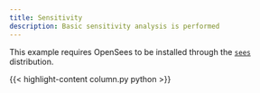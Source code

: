 ```yaml
---
title: Sensitivity
description: Basic sensitivity analysis is performed
---
```


This example requires OpenSees to be installed through the [`sees`](https://pypi.org/project/sees) distribution.

{{< highlight-content column.py python >}}

